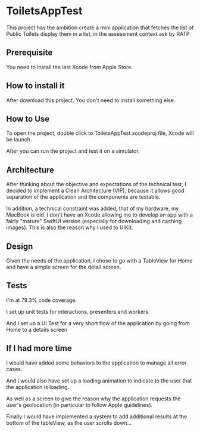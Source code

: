 # ToiletsAppTest

This project has the ambition create a mini application that fetches the list of Public Toilets display them in a list, in the assessment context ask by RATP.

## Prerequisite

You need to install the last Xcode from Apple Store.


## How to install it

After download this project. You don't need to install something else.


## How to Use

To open the project, double click to ToiletsAppTest.xcodeproj file, Xcode will be launch. 

After you can run the project and test it on a simulator.


## Architecture

After thinking about the objective and expectations of the technical test, I decided to implement a Clean Architecture (VIP), because it allows good separation of the application and the components are testable.

In addition, a technical constraint was added, that of my hardware, my MacBook is old. I don't have an Xcode allowing me to develop an app with a fairly "mature" SwiftUI version (especially for downloading and caching images). 
This is also the reason why I used to UIKit.


## Design

Given the needs of the application, I chose to go with a TableView for Home and have a simple screen for the detail screen.


## Tests

I'm at 79.3% code coverage.

I set up unit tests for interactions, presenters and workers.

And I set up a UI Test for a very short flow of the application by going from Home to a details screen


## If I had more time

I would have added some behaviors to the application to manage all error cases.

And I would also have set up a loading animation to indicate to the user that the application is loading.

As well as a screen to give the reason why the application requests the user's geolocation (in particular to follow Apple guidelines).

Finally I would have implemented a system to add additional results at the bottom of the tableView, as the user scrolls down...
